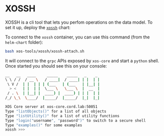 # XOSSH

XOSSH is a cli tool that lets you perfom operations on the data model.
To set it up, deploy the [`xossh`](../../charts/xossh.md) chart:

To connect to the `xossh` container, you can use this command (from the `helm-chart` folder):
```bash
bash xos-tools/xossh/xossh-attach.sh
```

It will connect to the `grpc` APIs exposed by `xos-core` and start a `python` shell.
Once started you should see this on your console:

```bash
__   __   ____     _____    _____   _    _
\ \ / /  / __ \   / ____|  / ____| | |  | |
 \ V /  | |  | | | (___   | (___   | |__| |
  > <   | |  | |  \___ \   \___ \  |  __  |
 / . \  | |__| |  ____) |  ____) | | |  | |
/_/ \_\  \____/  |_____/  |_____/  |_|  |_|

XOS Core server at xos-core.cord.lab:50051
Type "listObjects()" for a list of all objects
Type "listUtility()" for a list of utility functions
Type "login("username", "password")" to switch to a secure shell
Type "examples()" for some examples
xossh >>>
```
